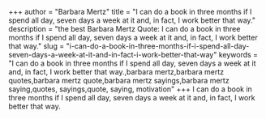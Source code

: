 +++
author = "Barbara Mertz"
title = "I can do a book in three months if I spend all day, seven days a week at it and, in fact, I work better that way."
description = "the best Barbara Mertz Quote: I can do a book in three months if I spend all day, seven days a week at it and, in fact, I work better that way."
slug = "i-can-do-a-book-in-three-months-if-i-spend-all-day-seven-days-a-week-at-it-and-in-fact-i-work-better-that-way"
keywords = "I can do a book in three months if I spend all day, seven days a week at it and, in fact, I work better that way.,barbara mertz,barbara mertz quotes,barbara mertz quote,barbara mertz sayings,barbara mertz saying,quotes, sayings,quote, saying, motivation"
+++
I can do a book in three months if I spend all day, seven days a week at it and, in fact, I work better that way.
